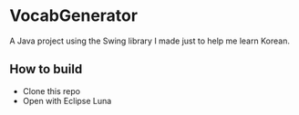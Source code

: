 # VocabGenerator  

A Java project using the Swing library I made just to help me learn Korean.  

## How to build  

  * Clone this repo
  * Open with Eclipse Luna
